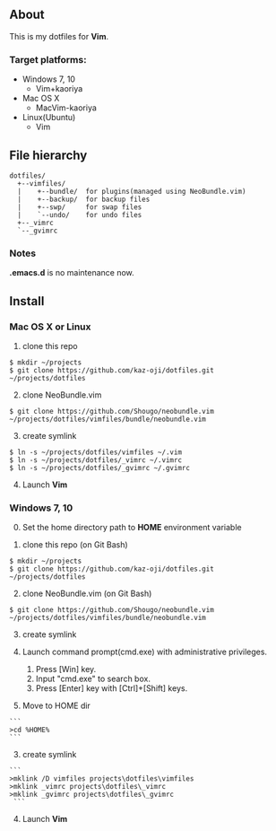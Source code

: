 ## About

This is my dotfiles for **Vim**.

### Target platforms:
- Windows 7, 10
  - Vim+kaoriya
- Mac OS X
  - MacVim-kaoriya
- Linux(Ubuntu)
  - Vim

## File hierarchy

```
dotfiles/
  +--vimfiles/
  |    +--bundle/  for plugins(managed using NeoBundle.vim)
  |    +--backup/  for backup files
  |    +--swp/     for swap files
  |    `--undo/    for undo files
  +--_vimrc
  `--_gvimrc
```

### Notes

**.emacs.d** is no maintenance now.


## Install

### Mac OS X or Linux

1. clone this repo
  ```
  $ mkdir ~/projects
  $ git clone https://github.com/kaz-oji/dotfiles.git ~/projects/dotfiles
  ```

2. clone NeoBundle.vim
  ```
  $ git clone https://github.com/Shougo/neobundle.vim ~/projects/dotfiles/vimfiles/bundle/neobundle.vim
  ```

3. create symlink
  ```
  $ ln -s ~/projects/dotfiles/vimfiles ~/.vim
  $ ln -s ~/projects/dotfiles/_vimrc ~/.vimrc
  $ ln -s ~/projects/dotfiles/_gvimrc ~/.gvimrc
  ```

4. Launch **Vim**

### Windows 7, 10

0.  Set the home directory path to **HOME** environment variable

1. clone this repo (on Git Bash)

  ```
  $ mkdir ~/projects
  $ git clone https://github.com/kaz-oji/dotfiles.git ~/projects/dotfiles
  ```

2. clone NeoBundle.vim (on Git Bash)

  ```
  $ git clone https://github.com/Shougo/neobundle.vim ~/projects/dotfiles/vimfiles/bundle/neobundle.vim
  ```

3. create symlink
  1. Launch command prompt(cmd.exe) with administrative privileges.
     1. Press [Win] key.
     2. Input "cmd.exe" to search box.
     3. Press [Enter] key with [Ctrl]+[Shift] keys.

  2. Move to HOME dir

    ```
    >cd %HOME%
    ```
  3. create symlink

    ```
    >mklink /D vimfiles projects\dotfiles\vimfiles
    >mklink _vimrc projects\dotfiles\_vimrc
    >mklink _gvimrc projects\dotfiles\_gvimrc
     ```

4. Launch **Vim**

